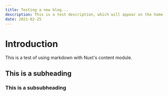 ```yaml
---
title: Testing a new blog...
description: This is a test description, which will appear on the home page.
date: 2021-02-25
---
```


# Introduction

This is a test of using markdown with Nuxt's content module.

## This is a subheading

### This is a subsubheading
